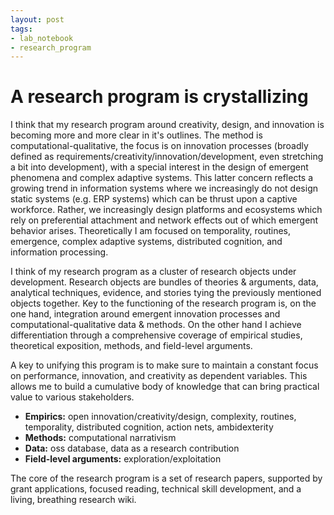 ```yaml
---
layout: post
tags:
- lab_notebook
- research_program
---
```

# A research program is crystallizing
I think that my research program around creativity, design, and innovation is becoming more and more clear in it's outlines. The method is computational-qualitative, the focus is on innovation processes (broadly defined as requirements/creativity/innovation/development, even stretching a bit into development), with a special interest in the design of emergent phenomena and complex adaptive systems. This latter concern reflects a growing trend in information systems where we increasingly do not design static systems (e.g. ERP systems) which can be thrust upon a captive workforce. Rather, we increasingly design platforms and ecosystems which rely on preferential attachment and network effects out of which emergent behavior arises. Theoretically I am focused on temporality, routines, emergence, complex adaptive systems, distributed cognition, and information processing.

I think of my research program as a cluster of research objects under development. Research objects are bundles of theories & arguments, data, analytical techniques, evidence, and stories tying the previously mentioned objects together. Key to the functioning of the research program is, on the one hand, integration around emergent innovation processes and computational-qualitative data & methods. On the other hand I achieve differentiation through a comprehensive coverage of empirical studies, theoretical exposition, methods, and field-level arguments.

A key to unifying this program is to make sure to maintain a constant focus on performance, innovation, and creativity as dependent variables. This allows me to build a cumulative body of knowledge that can bring practical value to various stakeholders.

* **Empirics:** open innovation/creativity/design, complexity, routines, temporality, distributed cognition, action nets, ambidexterity
* **Methods:** computational narrativism
* **Data:** oss database, data as a research contribution
* **Field-level arguments:** exploration/exploitation

The core of the research program is a set of research papers, supported by grant applications, focused reading, technical skill development, and a living, breathing research wiki.
